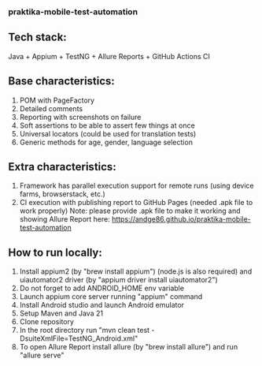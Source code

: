 ### praktika-mobile-test-automation

## Tech stack:
Java + Appium + TestNG + Allure Reports + GitHub Actions CI

## Base characteristics:
1. POM with PageFactory
2. Detailed comments
3. Reporting with screenshots on failure
4. Soft assertions to be able to assert few things at once
5. Universal locators (could be used for translation tests)
6. Generic methods for age, gender, language selection

## Extra characteristics:
1. Framework has parallel execution support for remote runs (using device farms, browserstack, etc.)
2. CI execution with publishing report to GitHub Pages (needed .apk file to work properly)
Note: please provide .apk file to make it working and showing Allure Report here: https://andge86.github.io/praktika-mobile-test-automation

## How to run locally:
1. Install appium2 (by "brew install appium") (node.js is also required) and uiautomator2 driver (by "appium driver install uiautomator2")
2. Do not forget to add ANDROID_HOME env variable
3. Launch appium core server running "appium" command
4. Install Android studio and launch Android emulator
5. Setup Maven and Java 21
6. Clone repository
7. In the root directory run "mvn clean test -DsuiteXmlFile=TestNG_Android.xml"
8. To open Allure Report install allure (by "brew install allure") and run "allure serve"


